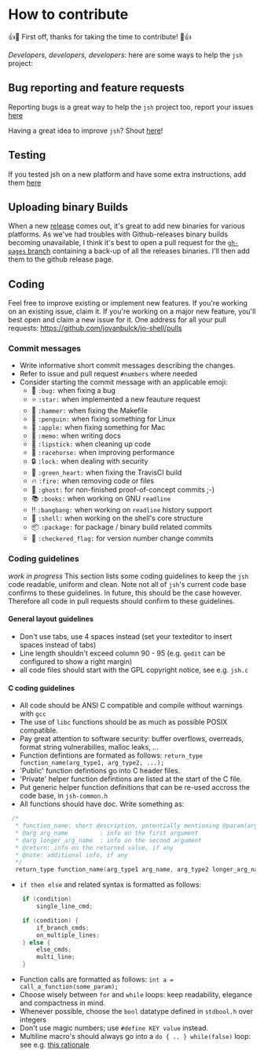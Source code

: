 # How to contribute

:+1::tada: First off, thanks for taking the time to contribute! :tada::+1:

*Developers, developers, developers*: here are some ways to help the `jsh` project:

## Bug reporting and feature requests

Reporting bugs is a great way to help the `jsh` project too, report your issues 
[here](https://github.com/jovanbulck/jo-shell/issues) 

Having a great idea to improve `jsh`? Shout [here](https://github.com/jovanbulck/jo-shell/issues)! 

## Testing

If you tested jsh on a new platform and have some extra instructions, add them 
[here](https://github.com/jovanbulck/jo-shell/wiki/Compiling-and-running) 

## Uploading binary Builds

When a new [release](https://github.com/jovanbulck/jo-shell/releases) comes out, it's great to add new binaries 
for various platforms. As we've had troubles with Github-releases binary builds becoming unavailable, 
I think it's best to open a pull request for the 
[`gh-pages` branch](https://github.com/jovanbulck/jo-shell/tree/gh-pages/releases) containing a back-up of all 
the releases binaries. I'll then add them to the github release page.

## Coding

Feel free to improve existing or implement new features. If you're working on an existing issue, claim it. 
If you're working on a major new feature, you'll best open and claim a new issue for it. 
One address for all your pull requests: https://github.com/jovanbulck/jo-shell/pulls

### Commit messages

- Write informative short commit messages describing the changes.
- Refer to issue and pull request `#numbers` where needed
- Consider starting the commit message with an applicable emoji:
    * :bug: `:bug:` when fixing a bug
    * :star: `:star:` when implemented a new feauture request
    * :hammer: `:hammer:` when fixing the Makefile
    * :penguin: `:penguin:` when fixing something for Linux
    * :apple: `:apple:` when fixing something for Mac
    * :memo: `:memo:` when writing docs
    * :lipstick: `:lipstick:` when cleaning up code
    * :racehorse: `:racehorse:` when improving performance
    * :lock: `:lock:` when dealing with security
    * :green_heart: `:green_heart:` when fixing the TravisCI build
    * :fire: `:fire:` when removing code or files
    * :ghost: `:ghost:` for non-finished proof-of-concept commits ;-)
    * :books: `:books:` when working on GNU `readline`
    * :bangbang: `:bangbang:` when working on `readline` history support
    * :shell: `:shell:` when working on the shell's core structure
    * :package: `:package:` for package / binary build related commits
    * :checkered_flag: `:checkered_flag:` for version number change commits

### Coding guidelines

*work in progress* This section lists some coding guidelines to keep the `jsh` code readable, uniform and clean. Note not all of `jsh`'s current code base confirms to these guidelines. In future, this should be the case however. Therefore all code in pull requests should confirm to these guidelines.

#### General layout guidelines
* Don't use tabs, use 4 spaces instead (set your texteditor to insert spaces instead of tabs)
* Line length shouldn't exceed column 90 - 95 (e.g. `gedit` can be configured to show a right margin)
* all code files should start with the GPL copyright notice, see e.g. `jsh.c`

#### C coding guidelines
* All code should be ANSI C compatible and compile without warnings with `gcc`
* The use of `libc` functions should be as much as possible POSIX compatible.
* Pay great attention to software security: buffer overflows, overreads, format string vulnerabilies, malloc leaks, ...
* Function defintions are formated as follows: `return_type function_name(arg_type1, arg_type2, ...);`
* 'Public' function defintions go into C header files.
* 'Private' helper function defintions are listed at the start of the C file.
* Put generic helper function definitions that can be re-used accross the code base, in `jsh-common.h`
* All functions should have doc. Write something as:
```c
 /*
  * function_name: short description, potentially mentioning @param(arg_name)
  * @arg arg_name         : info on the first argument
  * @arg longer_arg_name  : info on the second argument
  * @return: info on the returned value, if any
  * @note: additional info, if any
  */
  return_type function_name(arg_type1 arg_name, arg_type2 longer_arg_name)
```
* `if then else` and related syntax is formatted as follows:
```c
    if (condition)
        single_line_cmd;

    if (condition) {
        if_branch_cmds;
        on_multiple_lines;
    } else {
        else_cmds;
        multi_line;
    }
```
* Function calls are formatted as follows: `int a = call_a_function(some_param);`
* Choose wisely between `for` and `while` loops: keep readability, elegance and compactness in mind.
* Whenever possible, choose the `bool` datatype defined in `stdbool.h` over integers
* Don't use magic numbers; use `#define KEY value` instead.
* Multiline macro's should always go into a `do { .. } while(false)` loop: see e.g. [this rationale](http://stackoverflow.com/questions/154136/do-while-and-if-else-statements-in-c-c-macros)
